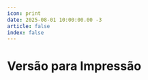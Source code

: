 ```yaml
---
icon: print
date: 2025-08-01 10:00:00.00 -3
article: false
index: false
---
```


# Versão para Impressão

<!-- @include: ./01_organizacao_computadores.md -->
<!-- @include: ./02_Sistemas_Numeracao.md -->
<!-- @include: ./03_Booleana.md -->
<!-- @include: ./04_Portas_Logicas.md -->
<!-- @include: ./05_derivacao.md -->
<!-- @include: ./06_Circuitos_Combinacionais.md -->
<!-- @include: ./07_Tensao_Corrente_Resistencia.md -->
<!-- @include: ./08_arduino.md -->
<!-- @include: ./09_Circuito_Eletrico.md -->
<!-- @include: ./10_Semaforo_Tinkercad.md -->
<!-- @include: ./11_Push_Button.md -->
<!-- @include: ./14_Sensor_Distancia.md -->
<!-- @include: ./15_Ponte_H.md -->
<!-- @include: ./16_Ponte H com Arduino.md -->